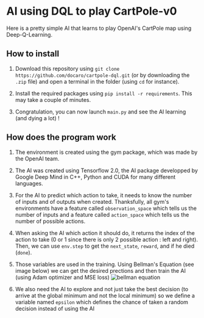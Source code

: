 AI using DQL to play CartPole-v0
================================
Here is a pretty simple AI that learns to play OpenAI's CartPole map using Deep-Q-Learning.

## How to install
1. Download this repository using `git clone https://github.com/docaro/cartpole-dql.git` (or by downloading the `.zip` file) and open a terminal in the folder (using `cd` for instance).

2. Install the required packages using `pip install -r requirements`. This may take a couple of minutes.

3. Congratulation, you can now launch `main.py` and see the AI learning (and dying a lot) !

## How does the program work
1. The environment is created using the gym package, which was made by the OpenAI team.

2. The AI was created using Tensorflow 2.0, the AI package developped by Google Deep Mind in C++, Python and CUDA for many different languages.

3. For the AI to predict which action to take, it needs to know the number of inputs and of outputs when created. Thanksfully, all gym's environments have a feature called `observation_space` which tells us the number of inputs and a feature called `action_space` which tells us the number of possible actions.

4. When asking the AI which action it should do, it returns the index of the action to take (0 or 1 since there is only 2 possible action : left and right). Then, we can use `env.step` to get the `next_state`, `reward`, and if he died (`done`).

5. Those variables are used in the training. Using Bellman's Equation (see image below) we can get the desired prections and then train the AI (using Adam optimizer and MSE loss)
![bellman equation]

6. We also need the AI to explore and not just take the best decision (to arrive at the global minimum and not the local minimum) so we define a variable named `epsilon` which defines the chance of taken a random decision instead of using the AI


[bellman equation]: https://www.oreilly.com/library/view/reinforcement-learning-with/9781788835725/assets/5051739f-0788-416d-9182-38ae2169ffca.png

